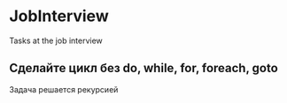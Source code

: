 # JobInterview
Tasks at the job interview

## Сделайте цикл без do, while, for, foreach, goto
Задача решается рекурсией

